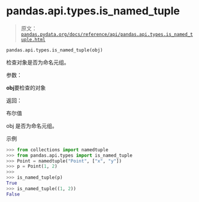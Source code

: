 # pandas.api.types.is_named_tuple

> 原文：[`pandas.pydata.org/docs/reference/api/pandas.api.types.is_named_tuple.html`](https://pandas.pydata.org/docs/reference/api/pandas.api.types.is_named_tuple.html)

```py
pandas.api.types.is_named_tuple(obj)
```

检查对象是否为命名元组。

参数：

**obj**要检查的对象

返回：

布尔值

obj 是否为命名元组。

示例

```py
>>> from collections import namedtuple
>>> from pandas.api.types import is_named_tuple
>>> Point = namedtuple("Point", ["x", "y"])
>>> p = Point(1, 2)
>>>
>>> is_named_tuple(p)
True
>>> is_named_tuple((1, 2))
False 
```
